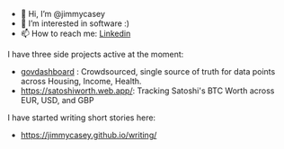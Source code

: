 - 👋 Hi, I’m @jimmycasey
- 👀 I’m interested in software :) 
- 📫 How to reach me: [Linkedin](https://www.linkedin.com/in/jimmycasey/)

I have three side projects active at the moment:
- [govdashboard](https://jimmycasey.github.io/govDashboard/) : Crowdsourced, single source of truth for data points across Housing, Income, Health.
- https://satoshiworth.web.app/: Tracking Satoshi's BTC Worth across EUR, USD, and GBP

I have started writing short stories here:
- https://jimmycasey.github.io/writing/
